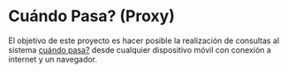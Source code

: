 Cuándo Pasa? (Proxy)
=================

El objetivo de este proyecto es hacer posible la realización de consultas al sistema [cuándo pasa?](http://cuandopasa.efibus.com.ar/) desde cualquier dispositivo móvil con conexión a internet y un navegador.
